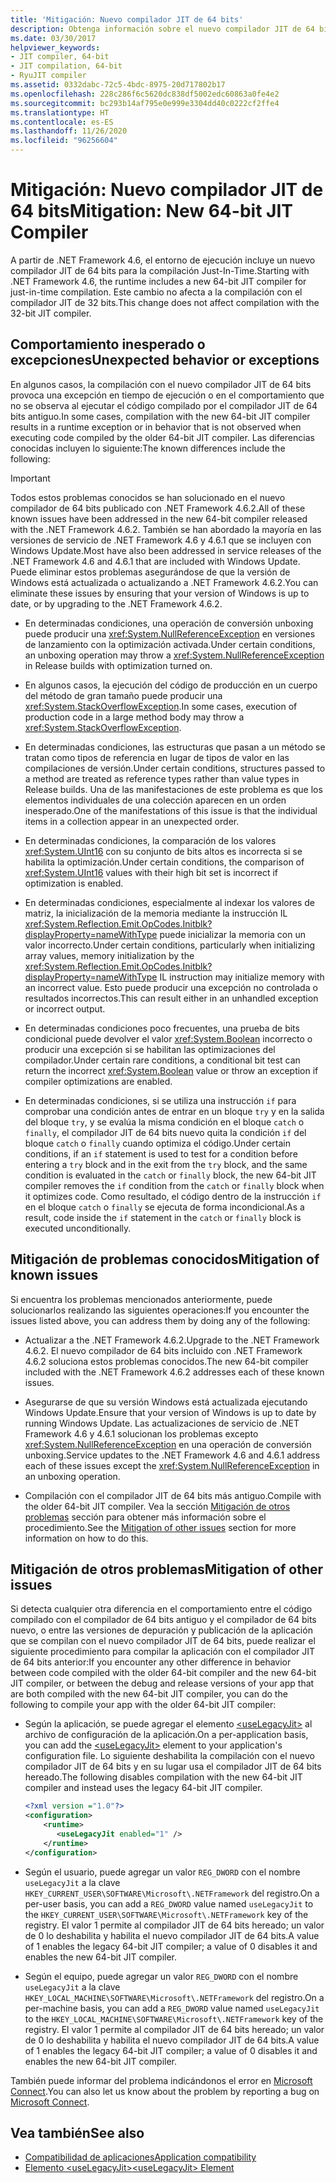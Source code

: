 ```yaml
---
title: 'Mitigación: Nuevo compilador JIT de 64 bits'
description: Obtenga información sobre el nuevo compilador JIT de 64 bits incluido en .NET Framework 4.6, así como el comportamiento inesperado o las excepciones que pueden producirse durante la compilación.
ms.date: 03/30/2017
helpviewer_keywords:
- JIT compiler, 64-bit
- JIT compilation, 64-bit
- RyuJIT compiler
ms.assetid: 0332dabc-72c5-4bdc-8975-20d717802b17
ms.openlocfilehash: 228c286f6c5620dc838df5002edc60863a0fe4e2
ms.sourcegitcommit: bc293b14af795e0e999e3304dd40c0222cf2ffe4
ms.translationtype: HT
ms.contentlocale: es-ES
ms.lasthandoff: 11/26/2020
ms.locfileid: "96256604"
---
```

# <a name="mitigation-new-64-bit-jit-compiler"></a><span data-ttu-id="b798b-103">Mitigación: Nuevo compilador JIT de 64 bits</span><span class="sxs-lookup"><span data-stu-id="b798b-103">Mitigation: New 64-bit JIT Compiler</span></span>

<span data-ttu-id="b798b-104">A partir de .NET Framework 4.6, el entorno de ejecución incluye un nuevo compilador JIT de 64 bits para la compilación Just-In-Time.</span><span class="sxs-lookup"><span data-stu-id="b798b-104">Starting with .NET Framework 4.6, the runtime includes a new 64-bit JIT compiler for just-in-time compilation.</span></span> <span data-ttu-id="b798b-105">Este cambio no afecta a la compilación con el compilador JIT de 32 bits.</span><span class="sxs-lookup"><span data-stu-id="b798b-105">This change does not affect compilation with the 32-bit JIT compiler.</span></span>  
  
## <a name="unexpected-behavior-or-exceptions"></a><span data-ttu-id="b798b-106">Comportamiento inesperado o excepciones</span><span class="sxs-lookup"><span data-stu-id="b798b-106">Unexpected behavior or exceptions</span></span>  

 <span data-ttu-id="b798b-107">En algunos casos, la compilación con el nuevo compilador JIT de 64 bits provoca una excepción en tiempo de ejecución o en el comportamiento que no se observa al ejecutar el código compilado por el compilador JIT de 64 bits antiguo.</span><span class="sxs-lookup"><span data-stu-id="b798b-107">In some cases, compilation with the new 64-bit JIT compiler results in a runtime exception or in behavior that is not observed when executing code compiled by the older 64-bit JIT compiler.</span></span> <span data-ttu-id="b798b-108">Las diferencias conocidas incluyen lo siguiente:</span><span class="sxs-lookup"><span data-stu-id="b798b-108">The known differences include the following:</span></span>  
  
> [!IMPORTANT]
> <span data-ttu-id="b798b-109">Todos estos problemas conocidos se han solucionado en el nuevo compilador de 64 bits publicado con .NET Framework 4.6.2.</span><span class="sxs-lookup"><span data-stu-id="b798b-109">All of these known issues have been addressed in the new 64-bit compiler released with the .NET Framework 4.6.2.</span></span> <span data-ttu-id="b798b-110">También se han abordado la mayoría en las versiones de servicio de .NET Framework 4.6 y 4.6.1 que se incluyen con Windows Update.</span><span class="sxs-lookup"><span data-stu-id="b798b-110">Most have also been addressed in service releases of the .NET Framework 4.6 and 4.6.1 that are included with Windows Update.</span></span> <span data-ttu-id="b798b-111">Puede eliminar estos problemas asegurándose de que la versión de Windows está actualizada o actualizando a .NET Framework 4.6.2.</span><span class="sxs-lookup"><span data-stu-id="b798b-111">You can eliminate these issues by ensuring that your version of Windows is up to date, or by upgrading to the .NET Framework 4.6.2.</span></span>  
  
- <span data-ttu-id="b798b-112">En determinadas condiciones, una operación de conversión unboxing puede producir una <xref:System.NullReferenceException> en versiones de lanzamiento con la optimización activada.</span><span class="sxs-lookup"><span data-stu-id="b798b-112">Under certain conditions, an unboxing operation may throw a <xref:System.NullReferenceException> in Release builds with optimization turned on.</span></span>  
  
- <span data-ttu-id="b798b-113">En algunos casos, la ejecución del código de producción en un cuerpo del método de gran tamaño puede producir una <xref:System.StackOverflowException>.</span><span class="sxs-lookup"><span data-stu-id="b798b-113">In some cases, execution of production code in a large method body may throw a <xref:System.StackOverflowException>.</span></span>  
  
- <span data-ttu-id="b798b-114">En determinadas condiciones, las estructuras que pasan a un método se tratan como tipos de referencia en lugar de tipos de valor en las compilaciones de versión.</span><span class="sxs-lookup"><span data-stu-id="b798b-114">Under certain conditions, structures passed to a method are treated as reference types rather than value types in Release builds.</span></span> <span data-ttu-id="b798b-115">Una de las manifestaciones de este problema es que los elementos individuales de una colección aparecen en un orden inesperado.</span><span class="sxs-lookup"><span data-stu-id="b798b-115">One of the manifestations of this issue is that the individual items in a collection appear in an unexpected order.</span></span>  
  
- <span data-ttu-id="b798b-116">En determinadas condiciones, la comparación de los valores <xref:System.UInt16> con su conjunto de bits altos es incorrecta si se habilita la optimización.</span><span class="sxs-lookup"><span data-stu-id="b798b-116">Under certain conditions, the comparison of <xref:System.UInt16> values with their high bit set is incorrect if optimization is enabled.</span></span>  
  
- <span data-ttu-id="b798b-117">En determinadas condiciones, especialmente al indexar los valores de matriz, la inicialización de la memoria mediante la instrucción IL <xref:System.Reflection.Emit.OpCodes.Initblk?displayProperty=nameWithType> puede inicializar la memoria con un valor incorrecto.</span><span class="sxs-lookup"><span data-stu-id="b798b-117">Under certain conditions, particularly when initializing array values, memory initialization by the <xref:System.Reflection.Emit.OpCodes.Initblk?displayProperty=nameWithType> IL instruction may initialize memory with an incorrect value.</span></span> <span data-ttu-id="b798b-118">Esto puede producir una excepción no controlada o resultados incorrectos.</span><span class="sxs-lookup"><span data-stu-id="b798b-118">This can result either in an unhandled exception or incorrect output.</span></span>  
  
- <span data-ttu-id="b798b-119">En determinadas condiciones poco frecuentes, una prueba de bits condicional puede devolver el valor <xref:System.Boolean> incorrecto o producir una excepción si se habilitan las optimizaciones del compilador.</span><span class="sxs-lookup"><span data-stu-id="b798b-119">Under certain rare conditions, a conditional bit test can return the incorrect <xref:System.Boolean> value or throw an exception if compiler optimizations are enabled.</span></span>  
  
- <span data-ttu-id="b798b-120">En determinadas condiciones, si se utiliza una instrucción `if` para comprobar una condición antes de entrar en un bloque `try` y en la salida del bloque `try`, y se evalúa la misma condición en el bloque `catch` o `finally`, el compilador JIT de 64 bits nuevo quita la condición `if` del bloque `catch` o `finally` cuando optimiza el código.</span><span class="sxs-lookup"><span data-stu-id="b798b-120">Under certain conditions, if an `if` statement is used to test for a condition before entering  a `try` block and in the exit from the `try` block, and the same condition is evaluated in the `catch` or `finally` block, the new 64-bit JIT compiler removes the `if` condition from the `catch` or `finally` block when it optimizes code.</span></span> <span data-ttu-id="b798b-121">Como resultado, el código dentro de la instrucción `if` en el bloque `catch` o `finally` se ejecuta de forma incondicional.</span><span class="sxs-lookup"><span data-stu-id="b798b-121">As a result, code inside the `if` statement in the `catch` or `finally` block is executed unconditionally.</span></span>  
  
<a name="General"></a>

## <a name="mitigation-of-known-issues"></a><span data-ttu-id="b798b-122">Mitigación de problemas conocidos</span><span class="sxs-lookup"><span data-stu-id="b798b-122">Mitigation of known issues</span></span>  

 <span data-ttu-id="b798b-123">Si encuentra los problemas mencionados anteriormente, puede solucionarlos realizando las siguientes operaciones:</span><span class="sxs-lookup"><span data-stu-id="b798b-123">If you encounter the issues listed above, you can address them by doing any of the following:</span></span>  
  
- <span data-ttu-id="b798b-124">Actualizar a the .NET Framework 4.6.2.</span><span class="sxs-lookup"><span data-stu-id="b798b-124">Upgrade to the .NET Framework 4.6.2.</span></span> <span data-ttu-id="b798b-125">El nuevo compilador de 64 bits incluido con .NET Framework 4.6.2 soluciona estos problemas conocidos.</span><span class="sxs-lookup"><span data-stu-id="b798b-125">The new 64-bit compiler included with the .NET Framework 4.6.2 addresses each of these known issues.</span></span>  
  
- <span data-ttu-id="b798b-126">Asegurarse de que su versión Windows está actualizada ejecutando Windows Update.</span><span class="sxs-lookup"><span data-stu-id="b798b-126">Ensure that your version of Windows is up to date by running Windows Update.</span></span> <span data-ttu-id="b798b-127">Las actualizaciones de servicio de .NET Framework 4.6 y 4.6.1 solucionan los problemas excepto <xref:System.NullReferenceException> en una operación de conversión unboxing.</span><span class="sxs-lookup"><span data-stu-id="b798b-127">Service updates to the .NET Framework 4.6 and 4.6.1 address each of these issues except the <xref:System.NullReferenceException> in an unboxing operation.</span></span>  
  
- <span data-ttu-id="b798b-128">Compilación con el compilador JIT de 64 bits más antiguo.</span><span class="sxs-lookup"><span data-stu-id="b798b-128">Compile with the older 64-bit JIT compiler.</span></span> <span data-ttu-id="b798b-129">Vea la sección [Mitigación de otros problemas](#Other) sección para obtener más información sobre el procedimiento.</span><span class="sxs-lookup"><span data-stu-id="b798b-129">See the [Mitigation of other issues](#Other) section for more information on how to do this.</span></span>  
  
<a name="Other"></a>

## <a name="mitigation-of-other-issues"></a><span data-ttu-id="b798b-130">Mitigación de otros problemas</span><span class="sxs-lookup"><span data-stu-id="b798b-130">Mitigation of other issues</span></span>  

 <span data-ttu-id="b798b-131">Si detecta cualquier otra diferencia en el comportamiento entre el código compilado con el compilador de 64 bits antiguo y el compilador de 64 bits nuevo, o entre las versiones de depuración y publicación de la aplicación que se compilan con el nuevo compilador JIT de 64 bits, puede realizar el siguiente procedimiento para compilar la aplicación con el compilador JIT de 64 bits anterior:</span><span class="sxs-lookup"><span data-stu-id="b798b-131">If you encounter any other difference in behavior between code compiled with the older 64-bit compiler and the new 64-bit JIT compiler, or between the debug and release versions of your app that are both compiled with the new 64-bit JIT compiler, you can do the following to compile your app with the older 64-bit JIT compiler:</span></span>  
  
- <span data-ttu-id="b798b-132">Según la aplicación, se puede agregar el elemento [\<useLegacyJit>](../configure-apps/file-schema/runtime/uselegacyjit-element.md) al archivo de configuración de la aplicación.</span><span class="sxs-lookup"><span data-stu-id="b798b-132">On a per-application basis, you can add the [\<useLegacyJit>](../configure-apps/file-schema/runtime/uselegacyjit-element.md) element to your application's configuration file.</span></span> <span data-ttu-id="b798b-133">Lo siguiente deshabilita la compilación con el nuevo compilador JIT de 64 bits y en su lugar usa el compilador JIT de 64 bits hereado.</span><span class="sxs-lookup"><span data-stu-id="b798b-133">The following disables compilation with the new 64-bit JIT compiler and instead uses the legacy 64-bit JIT compiler.</span></span>  
  
    ```xml  
    <?xml version ="1.0"?>  
    <configuration>  
        <runtime>  
           <useLegacyJit enabled="1" />  
        </runtime>  
    </configuration>  
    ```  
  
- <span data-ttu-id="b798b-134">Según el usuario, puede agregar un valor `REG_DWORD` con el nombre `useLegacyJit` a la clave `HKEY_CURRENT_USER\SOFTWARE\Microsoft\.NETFramework` del registro.</span><span class="sxs-lookup"><span data-stu-id="b798b-134">On a per-user basis, you can add a `REG_DWORD` value named `useLegacyJit` to the `HKEY_CURRENT_USER\SOFTWARE\Microsoft\.NETFramework` key of the registry.</span></span> <span data-ttu-id="b798b-135">El valor 1 permite al compilador JIT de 64 bits hereado; un valor de 0 lo deshabilita y habilita el nuevo compilador JIT de 64 bits.</span><span class="sxs-lookup"><span data-stu-id="b798b-135">A value of 1 enables the legacy 64-bit JIT compiler; a value of 0 disables it and enables the new 64-bit JIT compiler.</span></span>  
  
- <span data-ttu-id="b798b-136">Según el equipo, puede agregar un valor `REG_DWORD` con el nombre `useLegacyJit` a la clave `HKEY_LOCAL_MACHINE\SOFTWARE\Microsoft\.NETFramework` del registro.</span><span class="sxs-lookup"><span data-stu-id="b798b-136">On a per-machine basis, you can add a `REG_DWORD` value named `useLegacyJit` to the `HKEY_LOCAL_MACHINE\SOFTWARE\Microsoft\.NETFramework` key of the registry.</span></span> <span data-ttu-id="b798b-137">El valor 1 permite al compilador JIT de 64 bits hereado; un valor de 0 lo deshabilita y habilita el nuevo compilador JIT de 64 bits.</span><span class="sxs-lookup"><span data-stu-id="b798b-137">A value of 1 enables the legacy 64-bit JIT compiler; a value of 0 disables it and enables the new 64-bit JIT compiler.</span></span>  
  
 <span data-ttu-id="b798b-138">También puede informar del problema indicándonos el error en [Microsoft Connect](https://connect.microsoft.com/VisualStudio).</span><span class="sxs-lookup"><span data-stu-id="b798b-138">You can also let us know about the problem by reporting a bug on [Microsoft Connect](https://connect.microsoft.com/VisualStudio).</span></span>  
  
## <a name="see-also"></a><span data-ttu-id="b798b-139">Vea también</span><span class="sxs-lookup"><span data-stu-id="b798b-139">See also</span></span>

- [<span data-ttu-id="b798b-140">Compatibilidad de aplicaciones</span><span class="sxs-lookup"><span data-stu-id="b798b-140">Application compatibility</span></span>](application-compatibility.md)
- [<span data-ttu-id="b798b-141">Elemento \<useLegacyJit></span><span class="sxs-lookup"><span data-stu-id="b798b-141">\<useLegacyJit> Element</span></span>](../configure-apps/file-schema/runtime/uselegacyjit-element.md)
